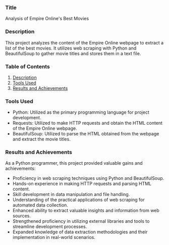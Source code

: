 ### Title
Analysis of Empire Online's Best Movies

### Description
This project analyzes the content of the Empire Online webpage to extract a list of the best movies. It utilizes web scraping with Python and BeautifulSoup to gather movie titles and stores them in a text file.

### Table of Contents
1. [Description](#description)
2. [Tools Used](#tools-used)
3. [Results and Achievements](#results-and-achievements)

### Tools Used
- Python: Utilized as the primary programming language for project development.
- Requests: Utilized to make HTTP requests and obtain the HTML content of the Empire Online webpage.
- BeautifulSoup: Utilized to parse the HTML obtained from the webpage and extract the movie titles.

### Results and Achievements
As a Python programmer, this project provided valuable gains and achievements:
- Proficiency in web scraping techniques using Python and BeautifulSoup.
- Hands-on experience in making HTTP requests and parsing HTML content.
- Skill development in data manipulation and file handling.
- Understanding of the practical applications of web scraping for automated data collection.
- Enhanced ability to extract valuable insights and information from web sources.
- Strengthened proficiency in utilizing external libraries and tools to streamline development processes.
- Expanded knowledge of data extraction methodologies and their implementation in real-world scenarios.
